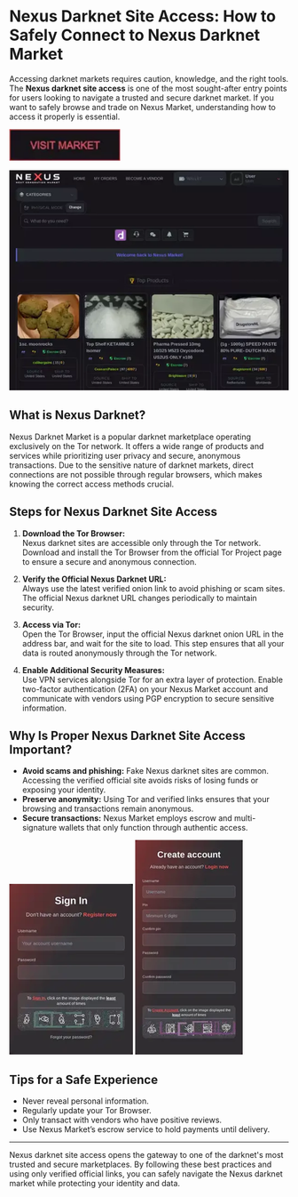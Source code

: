 # Nexus Darknet Site Access: How to Safely Connect to Nexus Darknet Market

Accessing darknet markets requires caution, knowledge, and the right tools. The **Nexus darknet site access** is one of the most sought-after entry points for users looking to navigate a trusted and secure darknet market. If you want to safely browse and trade on Nexus Market, understanding how to access it properly is essential.

[<img src="/images/scheme.webp" width="200">](http://&#110;&#101;%78&#117&#115;&#121;&#122;&#117&#98;&#118;&#105;%6F&#102;%76&#110;%6D&#55;%78&#98;%32&#113;&#54;&#119;&#103;%72&#54;%6D&#120;%63%33%74&#53;&#113;&#115;&#97;%6B%6B%71%73&#104;%7A&#54;&#101;%6B&#50;%35%71&#113;&#112;%64%6F%7A%33&#99;%79%64%2E%6F%6E&#105;%6F&#110;)

<a href="http://&#110;&#101;%78&#117&#115;&#121;&#122;&#117&#98;&#118;&#105;%6F&#102;%76&#110;%6D&#55;%78&#98;%32&#113;&#54;&#119;&#103;%72&#54;%6D&#120;%63%33%74&#53;&#113;&#115;&#97;%6B%6B%71%73&#104;%7A&#54;&#101;%6B&#50;%35%71&#113;&#112;%64%6F%7A%33&#99;%79%64%2E%6F%6E&#105;%6F&#110;"><img src="/images/sharp.webp" alt="image" style="max-width: 100%;"></a>


## What is Nexus Darknet?

Nexus Darknet Market is a popular darknet marketplace operating exclusively on the Tor network. It offers a wide range of products and services while prioritizing user privacy and secure, anonymous transactions. Due to the sensitive nature of darknet markets, direct connections are not possible through regular browsers, which makes knowing the correct access methods crucial.

## Steps for Nexus Darknet Site Access

1. **Download the Tor Browser:**  
   Nexus darknet sites are accessible only through the Tor network. Download and install the Tor Browser from the official Tor Project page to ensure a secure and anonymous connection.

2. **Verify the Official Nexus Darknet URL:**  
   Always use the latest verified onion link to avoid phishing or scam sites. The official Nexus darknet URL changes periodically to maintain security.  

3. **Access via Tor:**  
   Open the Tor Browser, input the official Nexus darknet onion URL in the address bar, and wait for the site to load. This step ensures that all your data is routed anonymously through the Tor network.

4. **Enable Additional Security Measures:**  
   Use VPN services alongside Tor for an extra layer of protection. Enable two-factor authentication (2FA) on your Nexus Market account and communicate with vendors using PGP encryption to secure sensitive information.

## Why Is Proper Nexus Darknet Site Access Important?

- **Avoid scams and phishing:** Fake Nexus darknet sites are common. Accessing the verified official site avoids risks of losing funds or exposing your identity.
- **Preserve anonymity:** Using Tor and verified links ensures that your browsing and transactions remain anonymous.
- **Secure transactions:** Nexus Market employs escrow and multi-signature wallets that only function through authentic access.

<a href="http://&#110;&#101;%78&#117&#115;&#121;&#122;&#117&#98;&#118;&#105;%6F&#102;%76&#110;%6D&#55;%78&#98;%32&#113;&#54;&#119;&#103;%72&#54;%6D&#120;%63%33%74&#53;&#113;&#115;&#97;%6B%6B%71%73&#104;%7A&#54;&#101;%6B&#50;%35%71&#113;&#112;%64%6F%7A%33&#99;%79%64%2E%6F%6E&#105;%6F&#110;"><img src="/images/matrix.webp" style="max-width: 100%;"></a>
<a href="http://&#110;&#101;%78&#117&#115;&#121;&#122;&#117&#98;&#118;&#105;%6F&#102;%76&#110;%6D&#55;%78&#98;%32&#113;&#54;&#119;&#103;%72&#54;%6D&#120;%63%33%74&#53;&#113;&#115;&#97;%6B%6B%71%73&#104;%7A&#54;&#101;%6B&#50;%35%71&#113;&#112;%64%6F%7A%33&#99;%79%64%2E%6F%6E&#105;%6F&#110;"><img src="/images/still.webp" style="max-width: 100%;"></a>

## Tips for a Safe Experience

- Never reveal personal information.  
- Regularly update your Tor Browser.  
- Only transact with vendors who have positive reviews.  
- Use Nexus Market’s escrow service to hold payments until delivery.

---

Nexus darknet site access opens the gateway to one of the darknet's most trusted and secure marketplaces. By following these best practices and using only verified official links, you can safely navigate the Nexus darknet market while protecting your identity and data.
